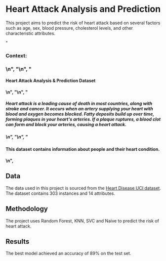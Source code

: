 # Heart Attack Analysis and Prediction

This project aims to predict the risk of heart attack based on several factors such as age, sex, blood pressure, cholesterol levels, and other characteristic attributes.

"<h3> Context: <h3>\n",
    "\n",
    "<h4> Heart Attack Analysis & Prediction Dataset <h4>\n",
    "\n",
    "<h5> Heart attack is a leading cause of death in most countries, along with stroke and cancer. It occurs when an artery supplying your heart with blood and oxygen becomes blocked. Fatty deposits build up over time, forming plaques in your heart's arteries. If a plaque ruptures, a blood clot can form and block your arteries, causing a heart attack. <h5>\n",
    "\n",
    "<h4> This dataset contains information about people and their heart condition. <h4>\n",

## Data

The data used in this project is sourced from the [Heart Disease UCI dataset](https://archive.ics.uci.edu/ml/datasets/Heart+Disease). The dataset contains 303 instances and 14 attributes.

## Methodology

The project uses Random Forest, KNN, SVC and Naive  to predict the risk of heart attack. 

## Results

The best model achieved an accuracy of 89% on the test set.
